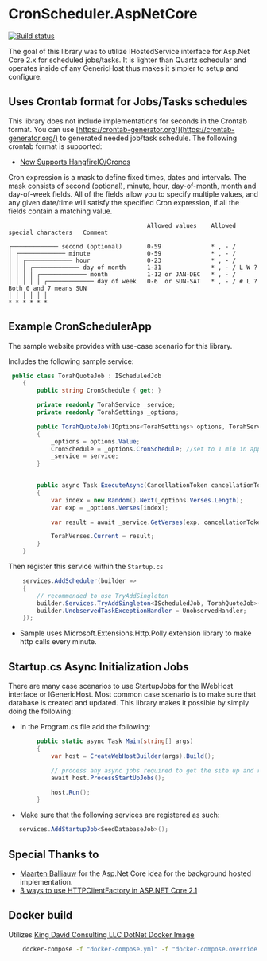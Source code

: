 # CronScheduler.AspNetCore 
[![Build status](https://ci.appveyor.com/api/projects/status/wrme1wr6kgjp3a0o?svg=true)](https://ci.appveyor.com/project/kdcllc/cronscheduler-aspnetcore)

The goal of this library was to utilize IHostedService interface for Asp.Net Core 2.x for scheduled jobs/tasks.
It is lighter than Quartz schedular and operates inside of any GenericHost thus makes it simpler to setup and configure. 

## Uses Crontab format for Jobs/Tasks schedules
This library does not include implementations for seconds in the Crontab format.
You can use [https://crontab-generator.org/](https://crontab-generator.org/) to generated needed job/task schedule.
The following crontab format is supported:

- [Now Supports HangfireIO/Cronos](https://github.com/HangfireIO/Cronos)

Cron expression is a mask to define fixed times, dates and intervals. The mask consists of second (optional), minute, hour, day-of-month, month and day-of-week fields. All of the fields allow you to specify multiple values, and any given date/time will satisfy the specified Cron expression, if all the fields contain a matching value.

                                           Allowed values    Allowed special characters   Comment

    ┌───────────── second (optional)       0-59              * , - /                      
    │ ┌───────────── minute                0-59              * , - /                      
    │ │ ┌───────────── hour                0-23              * , - /                      
    │ │ │ ┌───────────── day of month      1-31              * , - / L W ?                
    │ │ │ │ ┌───────────── month           1-12 or JAN-DEC   * , - /                      
    │ │ │ │ │ ┌───────────── day of week   0-6  or SUN-SAT   * , - / # L ?                Both 0 and 7 means SUN
    │ │ │ │ │ │
    * * * * * *

## Example CronSchedulerApp
The sample website provides with use-case scenario for this library.

Includes the following sample service:
```c#
 public class TorahQuoteJob : IScheduledJob
    {
        public string CronSchedule { get; }

        private readonly TorahService _service;
        private readonly TorahSettings _options;

        public TorahQuoteJob(IOptions<TorahSettings> options, TorahService service)
        {
            _options = options.Value;
            CronSchedule = _options.CronSchedule; //set to 1 min in appsettings.json "* * * * *"
            _service = service;
        }
        

        public async Task ExecuteAsync(CancellationToken cancellationToken)
        {
            var index = new Random().Next(_options.Verses.Length);
            var exp = _options.Verses[index];

            var result = await _service.GetVerses(exp, cancellationToken);

            TorahVerses.Current = result;
        }
    }
```

Then register this service within the `Startup.cs`
```c#
    services.AddScheduler(builder =>
    {
        // recommended to use TryAddSingleton
        builder.Services.TryAddSingleton<IScheduledJob, TorahQuoteJob>();
        builder.UnobservedTaskExceptionHandler = UnobservedHandler;
    });
```

- Sample uses Microsoft.Extensions.Http.Polly extension library to make http calls every minute.

## Startup.cs Async Initialization Jobs
There are many case scenarios to use StartupJobs for the IWebHost interface or IGenericHost. Most common case scenario is to make sure that database is created and updated.
This library makes it possible by simply doing the following:

- In the Program.cs file add the following:

```csharp
        public static async Task Main(string[] args)
        {
            var host = CreateWebHostBuilder(args).Build();

            // process any async jobs required to get the site up and running
            await host.ProcessStartUpJobs();

            host.Run();
        }
```

- Make sure that the following services are registered as such:

```csharp
   services.AddStartupJob<SeedDatabaseJob>();
```

## Special Thanks to
- [Maarten Balliauw](https://blog.maartenballiauw.be/post/2017/08/01/building-a-scheduled-cache-updater-in-aspnet-core-2.html) for the Asp.Net Core idea for the background hosted implementation.
- [3 ways to use HTTPClientFactory in ASP.NET Core 2.1](http://www.talkingdotnet.com/3-ways-to-use-httpclientfactory-in-asp-net-core-2-1/)

## Docker build
Utilizes [King David Consulting LLC DotNet Docker Image](https://github.com/kdcllc/docker/tree/master/dotnet)

```bash
    docker-compose -f "docker-compose.yml" -f "docker-compose.override.yml" up -d --build
```
